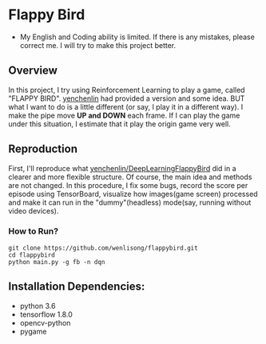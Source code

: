 # Flappy Bird

* My English and Coding ability is limited. If there is any mistakes, please correct me.
I will try to make this project better.

## Overview
In this project, I try using Reinforcement Learning to play a game, called "FLAPPY BIRD".
[yenchenlin](https://github.com/yenchenlin) had provided a version and some idea.
BUT what I want to do is a little different (or say, I play it in a different way).
I make the pipe move **UP and DOWN** each frame. If I can play the game under this situation, 
I estimate that it play the origin game very well.

## Reproduction
First, I'll reproduce what [yenchenlin/DeepLearningFlappyBird](https://github.com/yenchenlin/DeepLearningFlappyBird)
did in a clearer and more flexible structure. Of course, the main idea and methods are not changed. In this procedure,
I fix some bugs, record the score per episode using TensorBoard, visualize how images(game screen) processed and make
it can run in the "dummy"(headless) mode(say, running without video devices).

### How to Run?
```
git clone https://github.com/wenlisong/flappybird.git
cd flappybird
python main.py -g fb -n dqn
```


## Installation Dependencies:
* python 3.6
* tensorflow 1.8.0
* opencv-python
* pygame

